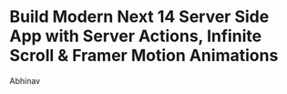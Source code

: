 # Build Modern Next 14 Server Side App with Server Actions, Infinite Scroll & Framer Motion Animations

Abhinav

